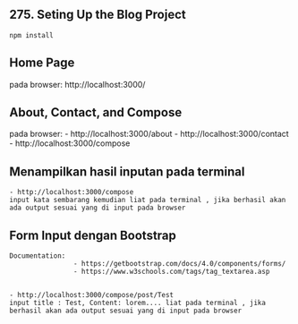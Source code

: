 ## 275. Seting Up the Blog Project

    npm install

## Home Page

pada browser: http://localhost:3000/

## About, Contact, and Compose

pada browser: - http://localhost:3000/about - http://localhost:3000/contact - http://localhost:3000/compose

## Menampilkan hasil inputan pada terminal

    - http://localhost:3000/compose
    input kata sembarang kemudian liat pada terminal , jika berhasil akan ada output sesuai yang di input pada browser

## Form Input dengan Bootstrap

    Documentation:
                    - https://getbootstrap.com/docs/4.0/components/forms/
                    - https://www.w3schools.com/tags/tag_textarea.asp


    - http://localhost:3000/compose/post/Test
    input title : Test, Content: lorem.... liat pada terminal , jika berhasil akan ada output sesuai yang di input pada browser
